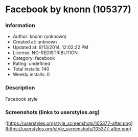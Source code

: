 # Facebook by knonn (105377)

### Information
- Author: knonn (unknown)
- Created at: unknown
- Updated at: 9/13/2014, 12:02:22 PM
- License: NO-REDISTRIBUTION
- Category: facebook
- Rating: undefined
- Total installs: 140
- Weekly installs: 0


### Description
Facebook style


### Screenshots (links to userstyles.org)
![https://userstyles.org/style_screenshots/105377-after.png](https://userstyles.org/style_screenshots/105377-after.png)


